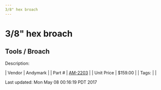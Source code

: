 ```yaml
---
3/8" hex broach
---
```

# 3/8" hex broach
## Tools / Broach
Description: 	 

| Vendor | Andymark | 
| Part # | [AM-2203](http://www.andymark.com/product-p/am-2203.htm) | 
| Unit Price | $159.00 | 
| Tags: |  | 

Last updated: Mon May 08 00:16:19 PDT 2017
